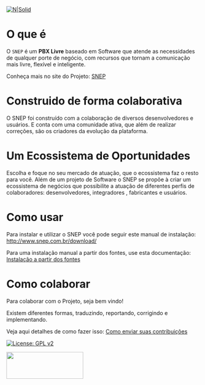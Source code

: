 [![N|Solid](/images/snep-logo.png)](https://snep.com.br)

# O que é #

O `SNEP` é um **PBX Livre** baseado em Software que atende as necessidades de qualquer porte de negócio, com recursos que tornam a comunicação mais livre, flexível e inteligente.

Conheça mais no site do Projeto: [SNEP](http://www.snep.com.br/)

# Construido de forma colaborativa #

O SNEP foi construído com a colaboração de diversos desenvolvedores e usuários. E conta com uma comunidade ativa, que além de realizar correções, são os criadores da evolução da plataforma.

# Um Ecossistema de Oportunidades #

Escolha e foque no seu mercado de atuação, que o ecossistema faz o resto para você. 
Além de um projeto de Software o SNEP se propõe à criar um ecossistema de negócios que possibilite a atuação de diferentes perfis de colaboradores: desenvolvedores, integradores , fabricantes e usuários.

# Como usar #

Para instalar e utilizar o SNEP você pode seguir este manual de instalação:
http://www.snep.com.br/download/

Para uma instalação manual a partir dos fontes, use esta documentação:
[Instalação a partir dos fontes](http://wiki.opens.com.br/pages/viewpage.action?pageId=13631933)

# Como colaborar #

Para colaborar com o Projeto, seja bem vindo! 

Existem diferentes formas, traduzindo, reportando, corrigindo e implementando.

Veja aqui detalhes de como fazer isso:
[Como enviar suas contribuições](http://wiki.opens.com.br/pages/viewpage.action?pageId=15041384)


[![License: GPL v2](https://img.shields.io/badge/License-GPL%20v2-blue.svg)](https://www.gnu.org/licenses/old-licenses/gpl-2.0.en.html)


<a href="(https://opens.com.br)"><img src="images/powered-opens.png" width="200" height="70"></a>